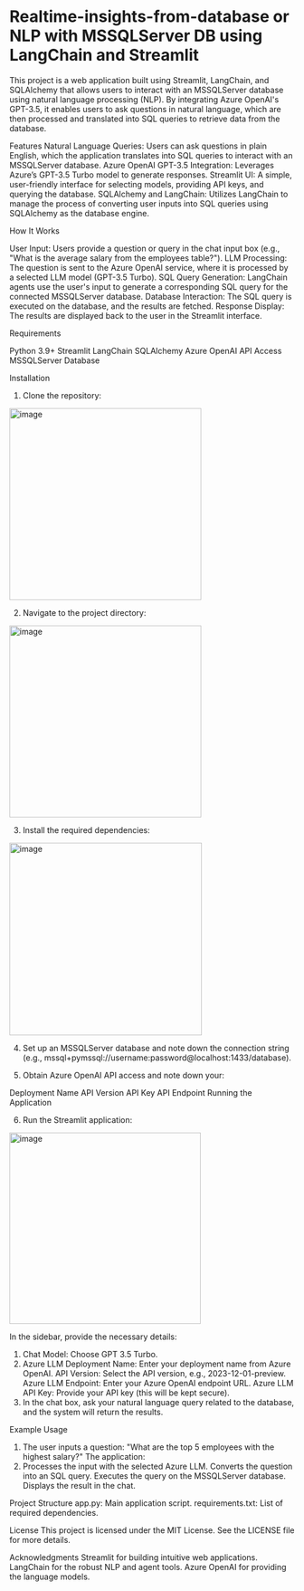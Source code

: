 # Realtime-insights-from-database or NLP with MSSQLServer DB using LangChain and Streamlit

This project is a web application built using Streamlit, LangChain, and SQLAlchemy that allows users to interact with an MSSQLServer database using natural language processing (NLP). By integrating Azure OpenAI's GPT-3.5, it enables users to ask questions in natural language, which are then processed and translated into SQL queries to retrieve data from the database.

Features
Natural Language Queries: Users can ask questions in plain English, which the application translates into SQL queries to interact with an MSSQLServer database.
Azure OpenAI GPT-3.5 Integration: Leverages Azure’s GPT-3.5 Turbo model to generate responses.
Streamlit UI: A simple, user-friendly interface for selecting models, providing API keys, and querying the database.
SQLAlchemy and LangChain: Utilizes LangChain to manage the process of converting user inputs into SQL queries using SQLAlchemy as the database engine.

How It Works

User Input: Users provide a question or query in the chat input box (e.g., "What is the average salary from the employees table?").
LLM Processing: The question is sent to the Azure OpenAI service, where it is processed by a selected LLM model (GPT-3.5 Turbo).
SQL Query Generation: LangChain agents use the user's input to generate a corresponding SQL query for the connected MSSQLServer database.
Database Interaction: The SQL query is executed on the database, and the results are fetched.
Response Display: The results are displayed back to the user in the Streamlit interface.

Requirements

Python 3.9+
Streamlit
LangChain
SQLAlchemy
Azure OpenAI API Access
MSSQLServer Database

Installation
1. Clone the repository:

<img width="339" alt="image" src="https://github.com/user-attachments/assets/72b1f505-d174-40fa-879b-ea294e396ae2">

2. Navigate to the project directory:
   
<img width="339" alt="image" src="https://github.com/user-attachments/assets/29291f01-3905-43ec-941e-7e89ac72d6a0">

3. Install the required dependencies:

<img width="340" alt="image" src="https://github.com/user-attachments/assets/ea7d0ee0-e71b-4b54-a6e3-dc947d3e241a">

4. Set up an MSSQLServer database and note down the connection string (e.g., mssql+pymssql://username:password@localhost:1433/database).

5. Obtain Azure OpenAI API access and note down your:

  Deployment Name
  API Version
  API Key
  API Endpoint
  Running the Application
  
  
6. Run the Streamlit application:

<img width="338" alt="image" src="https://github.com/user-attachments/assets/3f6e3b4f-e682-44db-894e-e7bb6fff1c05">


In the sidebar, provide the necessary details:

1. Chat Model: Choose GPT 3.5 Turbo.
2. Azure LLM Deployment Name: Enter your deployment name from Azure OpenAI.
      API Version: Select the API version, e.g., 2023-12-01-preview.
      Azure LLM Endpoint: Enter your Azure OpenAI endpoint URL.
      Azure LLM API Key: Provide your API key (this will be kept secure).
3. In the chat box, ask your natural language query related to the database, and the system will return the results.

Example Usage
1. The user inputs a question: "What are the top 5 employees with the highest salary?"
The application:
2. Processes the input with the selected Azure LLM.
      Converts the question into an SQL query.
      Executes the query on the MSSQLServer database.
      Displays the result in the chat.

Project Structure
      app.py: Main application script.
      requirements.txt: List of required dependencies.

License
This project is licensed under the MIT License. See the LICENSE file for more details.

Acknowledgments
    Streamlit for building intuitive web applications.
    LangChain for the robust NLP and agent tools.
    Azure OpenAI for providing the language models.
